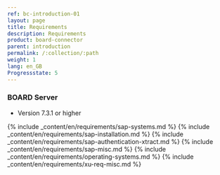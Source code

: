 ```yaml
---
ref: bc-introduction-01
layout: page
title: Requirements
description: Requirements
product: board-connector
parent: introduction
permalink: /:collection/:path
weight: 1
lang: en_GB
Progressstate: 5
---
```

### BOARD Server

- Version 7.3.1 or higher

{% include _content/en/requirements/sap-systems.md %}
{% include _content/en/requirements/sap-installation.md %}
{% include _content/en/requirements/sap-authentication-xtract.md %}
{% include _content/en/requirements/sap-misc.md %}
{% include _content/en/requirements/operating-systems.md %}
{% include _content/en/requirements/xu-req-misc.md %}

